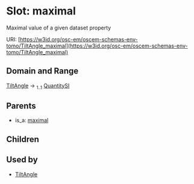 
# Slot: maximal

Maximal value of a given dataset property

URI: [https://w3id.org/osc-em/oscem-schemas-env-tomo/TiltAngle_maximal](https://w3id.org/osc-em/oscem-schemas-env-tomo/TiltAngle_maximal)


## Domain and Range

[TiltAngle](TiltAngle.md) &#8594;  <sub>1..1</sub> [QuantitySI](QuantitySI.md)

## Parents

 *  is_a: [maximal](maximal.md)

## Children


## Used by

 * [TiltAngle](TiltAngle.md)
